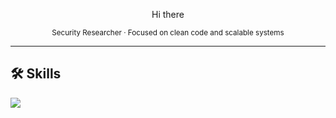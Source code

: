 <p align="center">
 Hi there
</p>

<p align="center">
  <sub> Security Researcher · Focused on clean code and scalable systems </sub>
</p>

---

## 🛠️ Skills
  <a href="https://skillicons.dev">
    <img src="https://skillicons.dev/icons?i=ts,js,python,go,flask,mongodb,prisma" />
  </a>
